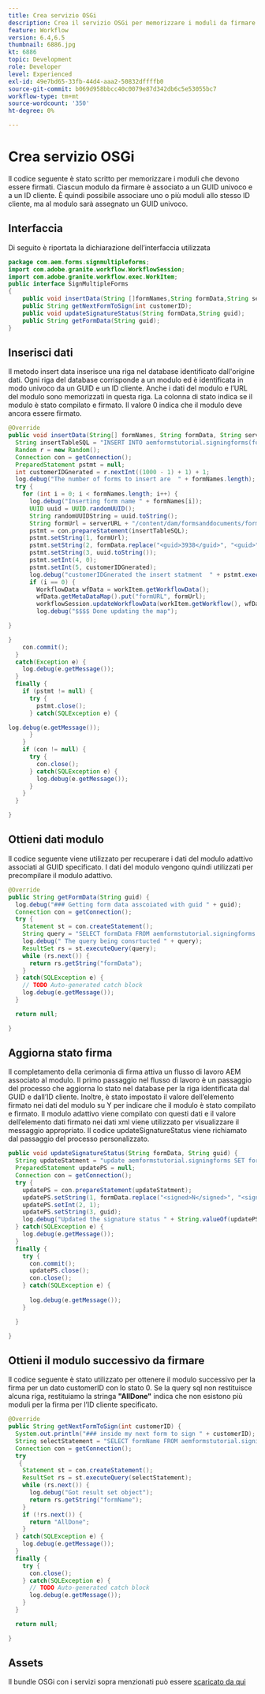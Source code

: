 ```yaml
---
title: Crea servizio OSGi
description: Crea il servizio OSGi per memorizzare i moduli da firmare
feature: Workflow
version: 6.4,6.5
thumbnail: 6886.jpg
kt: 6886
topic: Development
role: Developer
level: Experienced
exl-id: 49e7bd65-33fb-44d4-aaa2-50832dffffb0
source-git-commit: b069d958bbcc40c0079e87d342db6c5e53055bc7
workflow-type: tm+mt
source-wordcount: '350'
ht-degree: 0%

---
```


# Crea servizio OSGi

Il codice seguente è stato scritto per memorizzare i moduli che devono essere firmati. Ciascun modulo da firmare è associato a un GUID univoco e a un ID cliente. È quindi possibile associare uno o più moduli allo stesso ID cliente, ma al modulo sarà assegnato un GUID univoco.

## Interfaccia

Di seguito è riportata la dichiarazione dell’interfaccia utilizzata

```java
package com.aem.forms.signmultipleforms;
import com.adobe.granite.workflow.WorkflowSession;
import com.adobe.granite.workflow.exec.WorkItem;
public interface SignMultipleForms
{
    public void insertData(String []formNames,String formData,String serverURL,WorkItem workItem, WorkflowSession workflowSession);
    public String getNextFormToSign(int customerID);
    public void updateSignatureStatus(String formData,String guid);
    public String getFormData(String guid);
}
```



## Inserisci dati

Il metodo insert data inserisce una riga nel database identificato dall&#39;origine dati. Ogni riga del database corrisponde a un modulo ed è identificata in modo univoco da un GUID e un ID cliente. Anche i dati del modulo e l’URL del modulo sono memorizzati in questa riga. La colonna di stato indica se il modulo è stato compilato e firmato. Il valore 0 indica che il modulo deve ancora essere firmato.

```java
@Override
public void insertData(String[] formNames, String formData, String serverURL, WorkItem workItem, WorkflowSession workflowSession) {
  String insertTableSQL = "INSERT INTO aemformstutorial.signingforms(formName,formData,guid,status,customerID) VALUES(?,?,?,?,?)";
  Random r = new Random();
  Connection con = getConnection();
  PreparedStatement pstmt = null;
  int customerIDGnerated = r.nextInt((1000 - 1) + 1) + 1;
  log.debug("The number of forms to insert are  " + formNames.length);
  try {
    for (int i = 0; i < formNames.length; i++) {
      log.debug("Inserting form name " + formNames[i]);
      UUID uuid = UUID.randomUUID();
      String randomUUIDString = uuid.toString();
      String formUrl = serverURL + "/content/dam/formsanddocuments/formsandsigndemo/" + formNames[i] + "/jcr:content?wcmmode=disabled&guid=" + randomUUIDString + "&customerID=" + customerIDGnerated;
      pstmt = con.prepareStatement(insertTableSQL);
      pstmt.setString(1, formUrl);
      pstmt.setString(2, formData.replace("<guid>3938</guid>", "<guid>" + uuid + "</guid>"));
      pstmt.setString(3, uuid.toString());
      pstmt.setInt(4, 0);
      pstmt.setInt(5, customerIDGnerated);
      log.debug("customerIDGnerated the insert statment  " + pstmt.execute());
      if (i == 0) {
        WorkflowData wfData = workItem.getWorkflowData();
        wfData.getMetaDataMap().put("formURL", formUrl);
        workflowSession.updateWorkflowData(workItem.getWorkflow(), wfData);
        log.debug("$$$$ Done updating the map");

}

}
    con.commit();
  }
  catch(Exception e) {
    log.debug(e.getMessage());
  }
  finally {
    if (pstmt != null) {
      try {
        pstmt.close();
      } catch(SQLException e) {

log.debug(e.getMessage());
      }
    }
    if (con != null) {
      try {
        con.close();
      } catch(SQLException e) {
        log.debug(e.getMessage());
      }
    }
  }

}
```


## Ottieni dati modulo

Il codice seguente viene utilizzato per recuperare i dati del modulo adattivo associati al GUID specificato. I dati del modulo vengono quindi utilizzati per precompilare il modulo adattivo.

```java
@Override
public String getFormData(String guid) {
  log.debug("### Getting form data asscoiated with guid " + guid);
  Connection con = getConnection();
  try {
    Statement st = con.createStatement();
    String query = "SELECT formData FROM aemformstutorial.signingforms where guid = '" + guid + "'" + "";
    log.debug(" The query being consrtucted " + query);
    ResultSet rs = st.executeQuery(query);
    while (rs.next()) {
      return rs.getString("formData");
    }
  } catch(SQLException e) {
    // TODO Auto-generated catch block
    log.debug(e.getMessage());
  }

  return null;

}
```

## Aggiorna stato firma

Il completamento della cerimonia di firma attiva un flusso di lavoro AEM associato al modulo. Il primo passaggio nel flusso di lavoro è un passaggio del processo che aggiorna lo stato nel database per la riga identificata dal GUID e dall’ID cliente. Inoltre, è stato impostato il valore dell’elemento firmato nei dati del modulo su Y per indicare che il modulo è stato compilato e firmato. Il modulo adattivo viene compilato con questi dati e il valore dell’elemento dati firmato nei dati xml viene utilizzato per visualizzare il messaggio appropriato. Il codice updateSignatureStatus viene richiamato dal passaggio del processo personalizzato.


```java
public void updateSignatureStatus(String formData, String guid) {
  String updateStatment = "update aemformstutorial.signingforms SET formData = ?, status = ? where guid = ?";
  PreparedStatement updatePS = null;
  Connection con = getConnection();
  try {
    updatePS = con.prepareStatement(updateStatment);
    updatePS.setString(1, formData.replace("<signed>N</signed>", "<signed>Y</signed>"));
    updatePS.setInt(2, 1);
    updatePS.setString(3, guid);
    log.debug("Updated the signature status " + String.valueOf(updatePS.execute()));
  } catch(SQLException e) {
    log.debug(e.getMessage());
  }
  finally {
    try {
      con.commit();
      updatePS.close();
      con.close();
    } catch(SQLException e) {
      
      log.debug(e.getMessage());
    }

  }

}
```

## Ottieni il modulo successivo da firmare

Il codice seguente è stato utilizzato per ottenere il modulo successivo per la firma per un dato customerID con lo stato 0. Se la query sql non restituisce alcuna riga, restituiamo la stringa **&quot;AllDone&quot;** indica che non esistono più moduli per la firma per l’ID cliente specificato.

```java
@Override
public String getNextFormToSign(int customerID) {
  System.out.println("### inside my next form to sign " + customerID);
  String selectStatement = "SELECT formName FROM aemformstutorial.signingforms where status = 0 and customerID=" + customerID;
  Connection con = getConnection();
  try
   {
    Statement st = con.createStatement();
    ResultSet rs = st.executeQuery(selectStatement);
    while (rs.next()) {
      log.debug("Got result set object");
      return rs.getString("formName");
    }
    if (!rs.next()) {
      return "AllDone";
    }
  } catch(SQLException e) {
    log.debug(e.getMessage());
  }
  finally {
    try {
      con.close();
    } catch(SQLException e) {
      // TODO Auto-generated catch block
      log.debug(e.getMessage());
    }
  }

  return null;

}
```



## Assets

Il bundle OSGi con i servizi sopra menzionati può essere [scaricato da qui](assets/sign-multiple-forms.jar)
